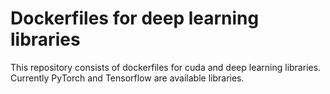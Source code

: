 # Dockerfiles for deep learning libraries
This repository consists of dockerfiles for cuda and deep learning libraries. Currently PyTorch and Tensorflow are available libraries. 
